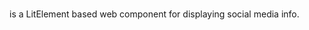 # <social-icon>

<social-icon> is a LitElement based web component for displaying social media info.
